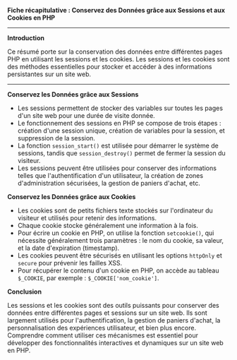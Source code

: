 **Fiche récapitulative : Conservez des Données grâce aux Sessions et aux Cookies en PHP**

---

**Introduction**

Ce résumé porte sur la conservation des données entre différentes pages PHP en utilisant les sessions et les cookies. Les sessions et les cookies sont des méthodes essentielles pour stocker et accéder à des informations persistantes sur un site web.

---

**Conservez les Données grâce aux Sessions**

-   Les sessions permettent de stocker des variables sur toutes les pages d'un site web pour une durée de visite donnée.
-   Le fonctionnement des sessions en PHP se compose de trois étapes : création d'une session unique, création de variables pour la session, et suppression de la session.
-   La fonction `session_start()` est utilisée pour démarrer le système de sessions, tandis que `session_destroy()` permet de fermer la session du visiteur.
-   Les sessions peuvent être utilisées pour conserver des informations telles que l'authentification d'un utilisateur, la création de zones d'administration sécurisées, la gestion de paniers d'achat, etc.

**Conservez les Données grâce aux Cookies**

-   Les cookies sont de petits fichiers texte stockés sur l'ordinateur du visiteur et utilisés pour retenir des informations.
-   Chaque cookie stocke généralement une information à la fois.
-   Pour écrire un cookie en PHP, on utilise la fonction `setcookie()`, qui nécessite généralement trois paramètres : le nom du cookie, sa valeur, et la date d'expiration (timestamp).
-   Les cookies peuvent être sécurisés en utilisant les options `httpOnly` et `secure` pour prévenir les failles XSS.
-   Pour récupérer le contenu d'un cookie en PHP, on accède au tableau `$_COOKIE`, par exemple : `$_COOKIE['nom_cookie']`.

**Conclusion**

Les sessions et les cookies sont des outils puissants pour conserver des données entre différentes pages et sessions sur un site web. Ils sont largement utilisés pour l'authentification, la gestion de paniers d'achat, la personnalisation des expériences utilisateur, et bien plus encore. Comprendre comment utiliser ces mécanismes est essentiel pour développer des fonctionnalités interactives et dynamiques sur un site web en PHP.

